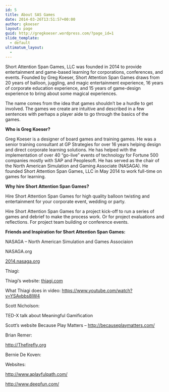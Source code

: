 ```yaml
---
id: 5
title: About SAS Games
date: 2014-03-26T13:51:57+00:00
author: gkoeser
layout: page
guid: http://gregkoeser.wordpress.com/?page_id=1
slide_template:
  - default
ultimatum_layout:
  - 
---
```

Short Attention Span Games, LLC was founded in 2014 to provide entertainment and game-based learning for corporations, conferences, and events. Founded by Greg Koeser, Short Attention Span Games draws from 20 years of balloon, juggling, and magic entertainment experience, 16 years of corporate education experience, and 15 years of game-design experience to bring about some magical experiences.

The name comes from the idea that games shouldn&#8217;t be a hurdle to get involved. The games we create are intuitive and described in a few sentences with perhaps a player aide to go through the basics of the games.

**Who is Greg Koeser?**
  
Greg Koeser is a designer of board games and training games. He was a senior training consultant at GP Strategies for over 16 years helping design and direct corporate learning solutions. He has helped with the implementation of over 40 &#8220;go-live&#8221; events of technology for Fortune 500 companies mostly with SAP and Peoplesoft. He has served as the chair of the North American Simulation and Gaming Associate (NASAGA). He founded Short Attention Span Games, LLC in May 2014 to work full-time on games for learning.

**Why hire Short Attention Span Games?**

Hire Short Attention Span Games for high quality balloon twisting and entertainment for your corporate event, wedding or party.

Hire Short Attention Span Games for a project kick-off to run a series of games and debrief to make the process work. Or for project evaluations and reflections. For project team building or conference events.

**Friends and Inspiration for Short Attention Span Games:**

NASAGA &#8211; North American Simulation and Games Associaion
  
NASAGA.org
  
[2014.nasaga.org](http://nasaga.org)

Thiagi:

Thiagi&#8217;s website: <a href="http://thiagi.com" target="_blank">thiagi.com</a>
  
What Thiagi does in video: <a href="https://www.youtube.com/watch?v=YSAvbbs8IW4" target="_blank">https://www.youtube.com/watch?v=YSAvbbs8IW4</a>

Scott Nicholson:

TED-X talk about Meaningful Gamification



Scott&#8217;s website Because Play Matters &#8211; <http://becauseplaymatters.com/>

Brian Remer:
  
http://Thefirefly.org

Bernie De Koven:
  
Websites:
  
<http://www.aplayfulpath.com/>
  
<http://www.deepfun.com/>
